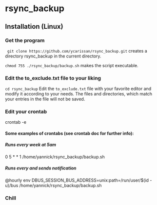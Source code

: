 # rsync_backup

## Installation (Linux)
### Get the program
``` git clone https://github.com/ycarissan/rsync_backup.git```
creates a directory rsync_backup in the current directory.

```chmod 755 ./rsync_backup/backup.sh```
makes the script executable.

### Edit the to_exclude.txt file to your liking
``` cd rsync_backup ```
Edit the `to_exclude.txt` file with your favorite editor and modify it according to your needs. The files and directories, which match your entries in the file will not be saved.

### Edit your crontab
crontab -e

#### Some examples of crontabs (see crontab doc for further info):
##### Runs every week at 5am
0 5 * * 1 /home/yannick/rsync_backup/backup.sh 

##### Runs every and sends notification
@hourly env DBUS_SESSION_BUS_ADDRESS=unix:path=/run/user/$(id -u)/bus /home/yannick/rsync_backup/backup.sh 

### Chill
